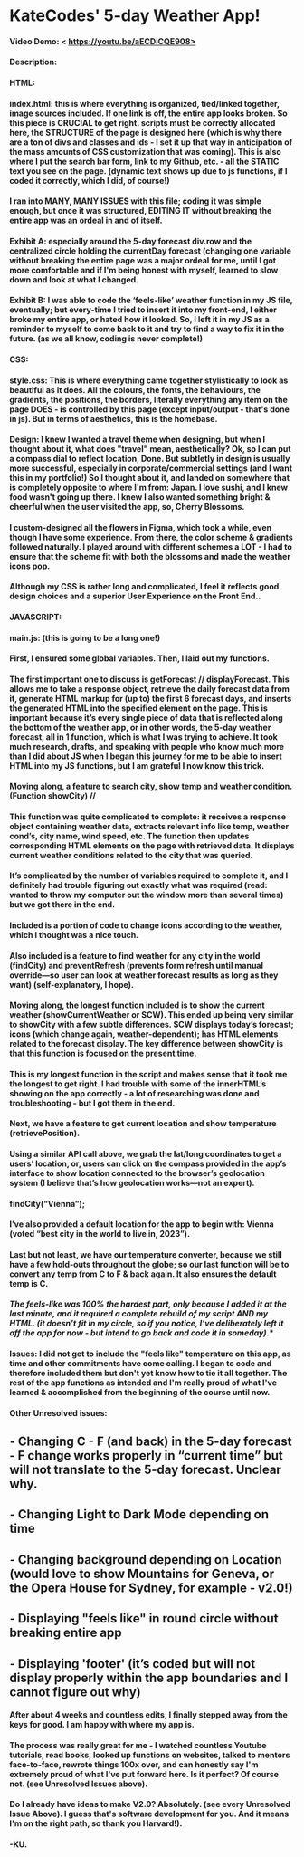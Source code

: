 # KateCodes' 5-day Weather App!
#### Video Demo: < https://youtu.be/aECDiCQE908>
#### Description:
#### HTML:
#### index.html: this is where everything is organized, tied/linked together, image sources included. If one link is off, the entire app looks broken. So this piece is CRUCIAL to get right. scripts must be correctly allocated here, the STRUCTURE of the page is designed here (which is why there are a ton of divs and classes and ids - I set it up that way in anticipation of the mass amounts of CSS customization that was coming). This is also where I put the search bar form, link to my Github, etc. -  all the STATIC text you see on the page. (dynamic text shows up due to js functions, if I coded it correctly, which I did, of course!)

#### I ran into MANY, MANY ISSUES with this file; coding it was simple enough, but once it was structured, EDITING IT without breaking the entire app was an ordeal in and of itself.

#### Exhibit A: especially around the 5-day forecast div.row and the centralized circle holding the currentDay forecast (changing one variable without breaking the entire page was a major ordeal for me, until I got more comfortable and if I'm being honest with myself, learned to slow down and look at what I changed.

#### Exhibit B: I was able to code the ‘feels-like’ weather function in my JS file, eventually; but every-time I tried to insert it into my front-end, I either broke my entire app, or hated how it looked. So, I left it in my JS as a reminder to myself to come back to it and try to find a way to fix it in the future. (as we all know, coding is never complete!)


#### CSS:
#### style.css: This is where everything came together stylistically to look as beautiful as it does. All the colours, the fonts, the behaviours, the gradients, the positions, the borders, literally everything any item on the page DOES - is controlled by this page (except input/output - that's done in js). But in terms of aesthetics, this is the homebase.

#### Design: I knew I wanted a travel theme when designing, but when I thought about it, what does "travel" mean, aesthetically? Ok, so I can put a compass dial to reflect location, Done. But subtletly in design is usually more successful, especially in corporate/commercial settings (and I want this in my portfolio!) So I thought about it, and landed on somewhere that is completely opposite to where I'm from: Japan. I love sushi, and I knew food wasn't going up there. I knew I also wanted something bright & cheerful when the user visited the app, so, Cherry Blossoms.

#### I custom-designed all the flowers in Figma, which took a while, even though I have some experience. From there, the color scheme & gradients followed naturally. I played around with different schemes a LOT - I had to ensure that the scheme fit with both the blossoms and made the weather icons pop.

#### Although my CSS is rather long and complicated, I feel it reflects good design choices and a superior User Experience on the Front End..


#### JAVASCRIPT:
#### main.js: (this is going to be a long one!)

#### First, I ensured some global variables. Then, I laid out my functions.

#### The first important one to discuss is getForecast // displayForecast. This allows me to take a response object, retrieve the daily forecast data from it, generate HTML markup for (up to) the first 6 forecast days, and inserts the generated HTML into the specified element on the page. This is important because it’s every single piece of data that is reflected along the bottom of the weather app, or in other words, the 5-day weather forecast, all in 1 function, which is what I was trying to achieve. It took much research, drafts, and speaking with people who know much more than I did about JS when I began this journey for me to be able to insert HTML into my JS functions, but I am grateful I now know this trick.

#### Moving along, a feature to search city, show temp and weather condition. (Function showCity) //
#### This function was quite complicated to complete: it receives a response object containing weather data, extracts relevant info like temp, weather cond’s, city name, wind speed, etc. The function then updates corresponding HTML elements on the page with retrieved data. It displays current weather conditions related to the city that was queried.

#### It’s complicated by the number of variables required to complete it, and I definitely had trouble figuring out exactly what was required (read: wanted to throw my computer out the window more than several times) but we got there in the end.
#### Included is a portion of code to change icons according to the weather, which I thought was a nice touch.

#### Also included is a feature to find weather for any city in the world (findCity) and preventRefresh (prevents form refresh until manual override—so user can look at weather forecast results as long as they want) (self-explanatory, I hope).

#### Moving along, the longest function included is to show the current weather (showCurrentWeather or SCW). This ended up being very similar to showCity with a few subtle differences. SCW displays today’s forecast; icons (which change again, weather-dependent); has HTML elements related to the forecast display. The key difference between showCity is that this function is focused on the present time.

#### This is my longest function in the script and makes sense that it took me the longest to get right. I had trouble with some of the innerHTML’s showing on the app correctly - a lot of researching was done and troubleshooting - but I got there in the end.

#### Next, we have a feature to get current location and show temperature (retrievePosition).
#### Using a similar API call above, we grab the lat/long coordinates to get a users’ location, or, users can click on the compass provided in the app’s interface to show location connected to the browser’s geolocation system (I believe that’s how geolocation works—not an expert).

#### findCity(“Vienna”);
#### I’ve also provided a default location for the app to begin with: Vienna (voted “best city in the world to live in, 2023”).

#### Last but not least, we have our temperature converter, because we still have a few hold-outs throughout the globe; so our last function will be to convert any temp from C to F & back again. It also ensures the default temp is C.

#### *The feels-like was 100% the hardest part, only because I added it at the last minute, and it required a complete rebuild of my script AND my HTML. (it doesn’t fit in my circle, so if you notice, I’ve deliberately left it off the app for now - but intend to go back and code it in someday).**


#### Issues: I did not get to include the "feels like" temperature on this app, as time and other commitments have come calling. I began to code and therefore included them but don't yet know how to tie it all together. The rest of the app functions as intended and I'm really proud of what I've learned & accomplished from the beginning of the course until now.

#### Other Unresolved issues:
## ⁃	Changing C - F (and back) in the 5-day forecast - F change works properly in “current time” but will not translate to the 5-day forecast. Unclear why.
## ⁃	Changing Light to Dark Mode depending on time
## ⁃	Changing background depending on Location (would love to show Mountains for Geneva, or the Opera House for Sydney, for example - v2.0!)
## ⁃	Displaying "feels like" in round circle without breaking entire app
## ⁃	Displaying 'footer' (it’s coded but will not display properly within the app boundaries and I cannot figure out why)

#### After about 4 weeks and countless edits, I finally stepped away from the keys for good. I am happy with where my app is.

#### The process was really great for me - I watched countless Youtube tutorials, read books, looked up functions on websites, talked to mentors face-to-face, rewrote things 100x over, and can honestly say I'm extremely proud of what I've put forward here. Is it perfect? Of course not. (see Unresolved Issues above).

#### Do I already have ideas to make V2.0? Absolutely. (see every Unresolved Issue Above). I guess that's software development for you. And it means I'm on the right path, so thank you Harvard!).


#### -KU.
